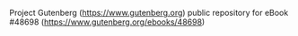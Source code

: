 Project Gutenberg (https://www.gutenberg.org) public repository for eBook #48698 (https://www.gutenberg.org/ebooks/48698)
